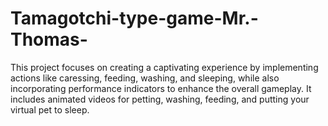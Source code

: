 # Tamagotchi-type-game-Mr.-Thomas-
This project focuses on creating a captivating experience by implementing actions like caressing, feeding, washing, and sleeping, while also incorporating performance indicators to enhance the overall gameplay.
It includes animated videos for petting, washing, feeding, and putting your virtual pet to sleep. 
